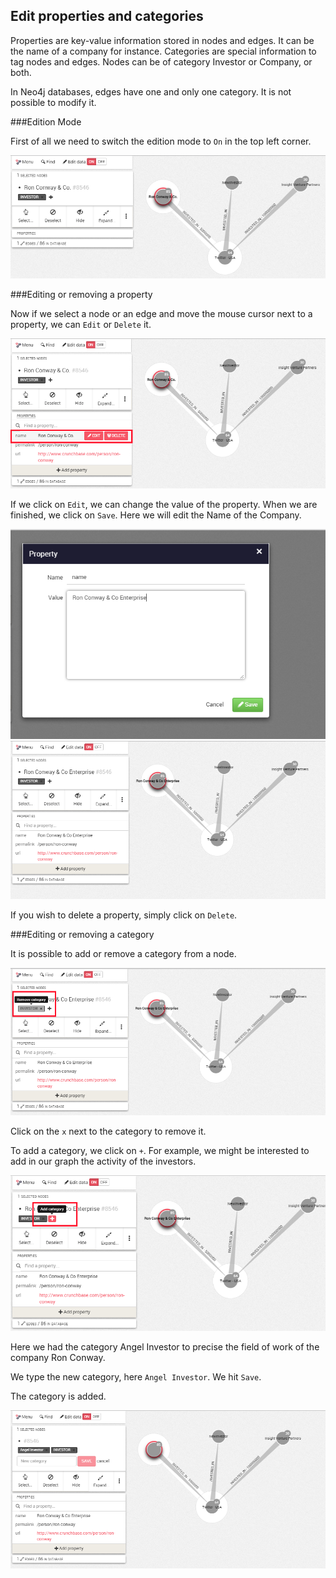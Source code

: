 ## Edit properties and categories

Properties are key-value information stored in nodes and edges. It can be the name of a company for instance. Categories are special information to tag nodes and edges. Nodes can be of category Investor or Company, or both.

<div class="alert alert-info">
    In Neo4j databases, edges have one and only one category. It is not possible to modify it.
</div>

###Edition Mode

First of all we need to switch the edition mode to ```On``` in the top left corner.

![](E1.png)

###Editing or removing a property

Now if we select a node or an edge and move the mouse cursor next to a property, we can ```Edit``` or ```Delete``` it.

![](E2.png)

If we click on ```Edit```, we can change the value of the property.
When we are finished, we  click on  ```Save```. Here we will edit the Name of the Company.

![](E_3.png)
![](E4.png)

If you wish to delete a property, simply click on ```Delete```.

###Editing or removing a category

It is possible to add or remove a category from a node.

![](E5.png)


Click on the ```x``` next to the category to remove it.

To add a category, we click on ```+```. For example, we might be interested to add in our graph the activity of the investors. 

![](E6.png)

Here we had the category Angel Investor to precise the field of work of the company Ron Conway.

We type the new category, here  ```Angel Investor```. We hit ```Save```.

The category is added.

![](E7.png)


